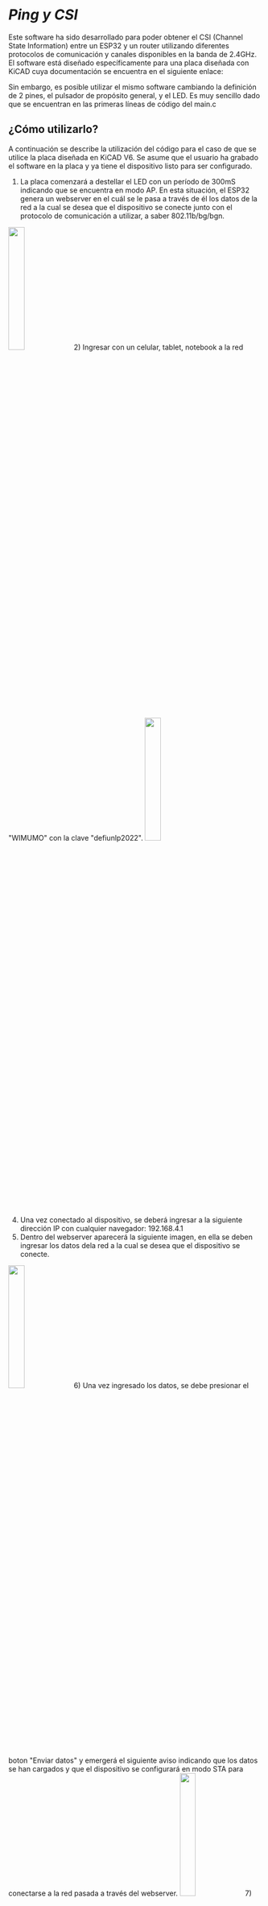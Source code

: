 # _Ping y CSI_
Este software ha sido desarrollado para poder obtener el CSI (Channel State Information) entre un ESP32 y un router utilizando diferentes protocolos de comunicación y canales disponibles en la banda de 2.4GHz.
El software está diseñado específicamente para una placa diseñada con KiCAD cuya documentación se encuentra en el siguiente enlace:

Sin embargo, es posible utilizar el mismo software cambiando la definición de 2 pines, el pulsador de propósito general, y el LED. Es muy sencillo dado que se encuentran en las primeras líneas de código del main.c

## ¿Cómo utilizarlo?
A continuación se describe la utilización del código para el caso de que se utilice la placa diseñada en KiCAD V6. Se asume que el usuario ha grabado el software en la placa y ya tiene el dispositivo listo para ser configurado.
1) La placa comenzará a destellar el LED con un período de 300mS indicando que se encuentra en modo AP. En esta situación, el ESP32 genera un webserver en el cuál se le pasa a través de él los datos de la red a la cual se desea que el dispositivo se conecte junto con el protocolo de comunicación a utilizar, a saber 802.11b/bg/bgn.
<img src="https://github.com/kevingiribuela/PING-CSI/blob/master/Imagenes/redes.jpg?raw=true" width=25% height=25%>
2) Ingresar con un celular, tablet, notebook a la red "WIMUMO" con la clave "defiunlp2022".
<img src="https://github.com/kevingiribuela/PING-CSI/blob/master/Imagenes/conectado.jpg?raw=true" width=25% height=25%>

4) Una vez conectado al dispositivo, se deberá ingresar a la siguiente dirección IP con cualquier navegador: 192.168.4.1
5) Dentro del webserver aparecerá la siguiente imagen, en ella se deben ingresar los datos dela red a la cual se desea que el dispositivo se conecte. 
<img src="https://github.com/kevingiribuela/PING-CSI/blob/master/Imagenes/ingreso%20de%20datos.jpg?raw=true" width=25% height=25%>
6) Una vez ingresado los datos, se debe presionar el boton "Enviar datos" y emergerá el siguiente aviso indicando que los datos se han cargados y que el dispositivo se configurará en modo STA para conectarse a la red pasada a través del webserver.
<img src="https://github.com/kevingiribuela/PING-CSI/blob/master/Imagenes/listo.jpg?raw=true" width=25% height=25%>
7) En esta situación, si todo salió bien el dispositivo destellará rápidamente el LED indicando que obtuvo una dirección IP y está conectado al AP. 
8) Ahora para poder obtener información acerca del canal de comunicación simplemente se deberá presionar el boton de propósito general y automáticamente se mostrará por el puerto serie información acerca del CSI durante 10 segundos aproximadamente.
<img src="https://github.com/kevingiribuela/PING-CSI/blob/master/Imagenes/consola.jpg?raw=true">


## Algunos resultados del patrón de radiación
Este software se ha utilizado para relevar de manera experimental el patrón de radiación de la antena del ESP32. Utilizando otros sofwares de simulación se pudo obtener el patrón de radiación en 3D de la antena. 
<img src="https://github.com/kevingiribuela/PING-CSI/blob/master/Imagenes/plano_xy.png?raw=true">
<img src="https://github.com/kevingiribuela/PING-CSI/blob/master/Imagenes/plano_xz.png?raw=true">
<img src="https://github.com/kevingiribuela/PING-CSI/blob/master/Imagenes/plano_yz.png?raw=true">

Si bien las imagenes anterior no se obtuvieron con el software previo, da una idea de lo que se espera al tomar muestras. A continuación se muestra un diagrama polar de las diferentes ganancias obtenidas en función de la polarización de la antena del ESP32 con un router, para obtener una idea coherente de los datos medidos, se realiza una interpolación polinómica.

<img src="https://github.com/kevingiribuela/PING-CSI/blob/master/Imagenes/polX_rotZ.png?raw=true">
<img src="https://github.com/kevingiribuela/PING-CSI/blob/master/Imagenes/polZ_rotX.png?raw=true">
<img src="https://github.com/kevingiribuela/PING-CSI/blob/master/Imagenes/polZ_rotZ.png?raw=true">
<img src="https://github.com/kevingiribuela/PING-CSI/blob/master/Imagenes/polx_rotX.png?raw=true">
